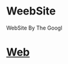 # WeebSite
WebSite By The Googl
<h1><a href="https://effortless-lokum-894868.netlify.app/">Web</a></h1>
